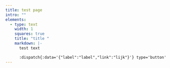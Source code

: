 ```yaml
---
title: test page
intro: ""
elements:
  - type: text
    width: 1
    squares: true
    title: "title "
    markdown: |-
      test text

      :dispatch{:data='{"label":"label","link":"lijk"}'} type='button'
---
```

